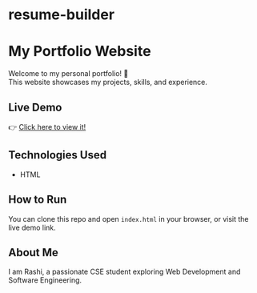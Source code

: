 # resume-builder
# My Portfolio Website

Welcome to my personal portfolio! 🚀  
This website showcases my projects, skills, and experience.

## Live Demo

👉 [Click here to view it!](https://rashi7903.github.io/PORTFOLIO/)

## Technologies Used

- HTML

## How to Run

You can clone this repo and open `index.html` in your browser, or visit the live demo link.

## About Me

I am Rashi, a passionate CSE student exploring Web Development and Software Engineering.


